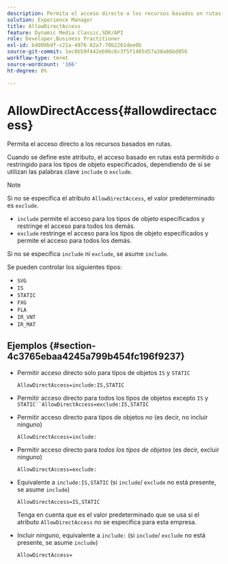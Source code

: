 ```yaml
---
description: Permita el acceso directo a los recursos basados en rutas.
solution: Experience Manager
title: AllowDirectAccess
feature: Dynamic Media Classic,SDK/API
role: Developer,Business Practitioner
exl-id: b4000bdf-c21a-4976-82a7-70b2261dee0b
source-git-commit: 1ec8b59f442eb96c6c3f5f1405d57a38a86bd056
workflow-type: tm+mt
source-wordcount: '166'
ht-degree: 0%

---
```


# AllowDirectAccess{#allowdirectaccess}

Permita el acceso directo a los recursos basados en rutas.

Cuando se define este atributo, el acceso basado en rutas está permitido o restringido para los tipos de objeto especificados, dependiendo de si se utilizan las palabras clave `include` o `exclude`.

>[!NOTE]
>
>Si no se especifica el atributo `AllowDirectAccess`, el valor predeterminado es `exclude`.

* `include` permite el acceso para los tipos de objeto especificados y restringe el acceso para todos los demás.
* `exclude` restringe el acceso para los tipos de objeto especificados y permite el acceso para todos los demás.

Si no se especifica `include` ni `exclude`, se asume `include`.

Se pueden controlar los siguientes tipos:

* `SVG`
* `IS`
* `STATIC`
* `FXG`
* `FLA`
* `IR_VNT`
* `IR_MAT`

## Ejemplos {#section-4c3765ebaa4245a799b454fc196f9237}

* Permitir acceso directo solo para tipos de objetos `IS` y `STATIC`

   `AllowDirectAccess=include:IS,STATIC`

* Permitir acceso directo para todos los tipos de objetos excepto `IS` y `STATIC``AllowDirectAccess=exclude:IS,STATIC`

* Permitir acceso directo para tipos de objetos *no* (es decir, no incluir ninguno)

   `AllowDirectAccess=include:`

* Permitir acceso directo para *todos los tipos de objetos* (es decir, excluir ninguno)

   `AllowDirectAccess=exclude:`

* Equivalente a `include:IS,STATIC` (si `include`/ `exclude` no está presente, se asume `include`)

   `AllowDirectAccess=IS,STATIC`

   Tenga en cuenta que es el valor predeterminado que se usa si el atributo `AllowDirectAccess` no se especifica para esta empresa.

* Incluir ninguno, equivalente a `include:` (si `include`/ `exclude` no está presente, se asume `include`)

   `AllowDirectAccess=`

